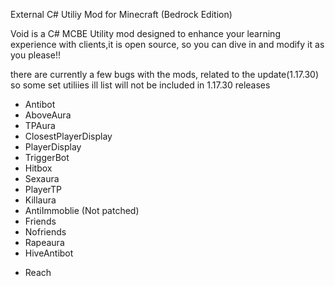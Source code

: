 External C# Utiliy Mod for Minecraft (Bedrock Edition)

Void is a C# MCBE Utility mod designed to enhance your learning
experience with clients,it is open source, so you can dive in
and modify it as you please!!

there are currently a few bugs with the mods, related to the update(1.17.30)
so some set utiliies ill list will not be included in 1.17.30 releases

* Antibot
* AboveAura
* TPAura
* ClosestPlayerDisplay
* PlayerDisplay
* TriggerBot
* Hitbox
* Sexaura
* PlayerTP
* Killaura
* AntiImmoblie (Not patched)
* Friends
* Nofriends
* Rapeaura
* HiveAntibot

- Reach
